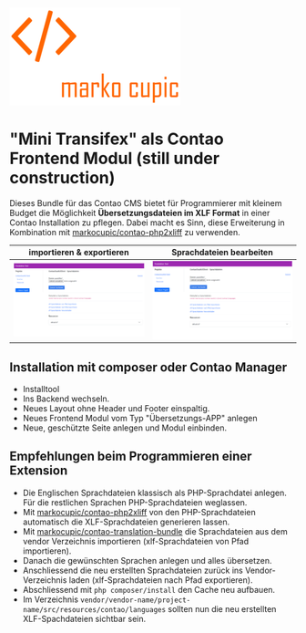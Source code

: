 ![Alt text](docs/logo.png?raw=true "logo")

# "Mini Transifex" als Contao Frontend Modul (still under construction)

Dieses Bundle für das Contao CMS bietet
für Programmierer mit kleinem Budget die Möglichkeit **Übersetzungsdateien im XLF Format**
in einer Contao Installation zu pflegen. Dabei macht es Sinn, diese Erweiterung in Kombination mit
[markocupic/contao-php2xliff](https://github.com/markocupic/contao-php2xliff) zu verwenden.

| importieren & exportieren                                | Sprachdateien bearbeiten                                 |
|----------------------------------------------------------|----------------------------------------------------------|
| ![Übersetzungsmodul](docs/translation_tool_resource.png) | ![Übersetzungsmodul](docs/translation_tool_resource.png) |

## Installation mit composer oder **Contao Manager**

- Installtool
- Ins Backend wechseln.
- Neues Layout ohne Header und Footer einspaltig.
- Neues Frontend Modul vom Typ "Übersetzungs-APP" anlegen
- Neue, geschützte Seite anlegen und Modul einbinden.

## Empfehlungen beim Programmieren einer Extension

- Die Englischen Sprachdateien klassisch als PHP-Sprachdatei anlegen. Für die restlichen Sprachen PHP-Sprachdateien weglassen.
- Mit [markocupic/contao-php2xliff](https://github.com/markocupic/contao-php2xliff) von den PHP-Sprachdateien automatisch die XLF-Sprachdateien generieren lassen.
- Mit [markocupic/contao-translation-bundle](https://github.com/markocupic/contao-translation-bundle) die Sprachdateien aus dem vendor Verzeichnis importieren (xlf-Sprachdateien von Pfad importieren).
- Danach die gewünschten Sprachen anlegen und alles übersetzen.
- Anschliessend die neu erstellten Sprachdateien zurück ins Vendor-Verzeichnis laden (xlf-Sprachdateien nach Pfad exportieren).
- Abschliessend mit `php composer/install` den Cache neu aufbauen.
- Im Verzeichnis `vendor/vendor-name/project-name/src/resources/contao/languages` sollten nun die neu erstellten XLF-Spachdateien sichtbar sein.
